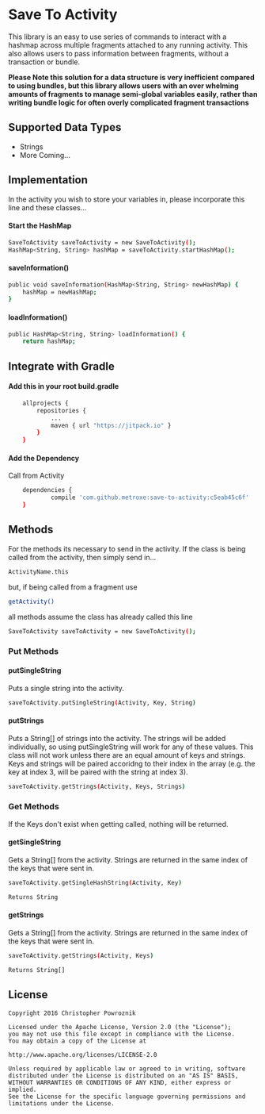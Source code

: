 # Save To Activity

This library is an easy to use series of commands to interact with a hashmap across multiple fragments attached to any running activity. This also allows users to pass information between fragments, without a transaction or bundle.

**Please Note this solution for a data structure is very inefficient compared to using bundles, but this library allows users with an over whelming amounts of fragments to manage semi-global variables easily, rather than writing bundle logic for often overly complicated fragment transactions**

## Supported Data Types

- Strings
- More Coming...

## Implementation

In the activity you wish to store your variables in, please incorporate this line and these classes...

#### Start the HashMap
```sh
SaveToActivity saveToActivity = new SaveToActivity();
HashMap<String, String> hashMap = saveToActivity.startHashMap();
```
#### saveInformation()
```sh
public void saveInformation(HashMap<String, String> newHashMap) {
    hashMap = newHashMap;
}
```
#### loadInformation()
```sh
public HashMap<String, String> loadInformation() {
    return hashMap;
```

## Integrate with Gradle
#### Add this in your root build.gradle
```sh
	allprojects {
		repositories {
			...
			maven { url "https://jitpack.io" }
		}
	}
```
#### Add the Dependency
Call from Activity
```sh
	dependencies {
	        compile 'com.github.metroxe:save-to-activity:c5eab45c6f'
	}
```
## Methods
For the methods its necessary to send in the activity. If the class is being called from the activity, then simply send in...
```sh
ActivityName.this
```
but, if being called from a fragment use
```sh
getActivity()
```
all methods assume the class has already called this line
```sh
SaveToActivity saveToActivity = new SaveToActivity();
```
### Put Methods
#### putSingleString
Puts a single string into the activity.
```sh
saveToActivity.putSingleString(Activity, Key, String)
```
#### putStrings
Puts a String[] of strings into the activity. The strings will be added individually, so using putSingleString will work for any of these values. This class will not work unless there are an equal amount of keys and strings. Keys and strings will be paired accoridng to their index in the array (e.g. the key at index 3, will be paired with the string at index 3).
```sh
saveToActivity.getStrings(Activity, Keys, Strings)
```
### Get Methods
If the Keys don't exist when getting called, nothing will be returned.
#### getSingleString
Gets a String[] from the activity. Strings are returned in the same index of the keys that were sent in.
```sh
saveToActivity.getSingleHashString(Activity, Key)

Returns String
```
#### getStrings
Gets a String[] from the activity. Strings are returned in the same index of the keys that were sent in.
```sh
saveToActivity.getStrings(Activity, Keys)

Returns String[]
```

## License
```
Copyright 2016 Christopher Powroznik

Licensed under the Apache License, Version 2.0 (the "License");
you may not use this file except in compliance with the License.
You may obtain a copy of the License at

http://www.apache.org/licenses/LICENSE-2.0

Unless required by applicable law or agreed to in writing, software
distributed under the License is distributed on an "AS IS" BASIS,
WITHOUT WARRANTIES OR CONDITIONS OF ANY KIND, either express or implied.
See the License for the specific language governing permissions and
limitations under the License.
```
